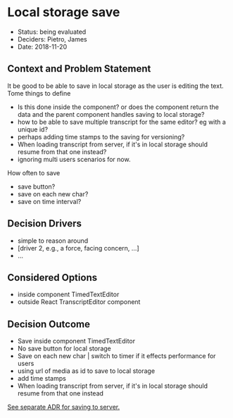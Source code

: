 # Local storage save

* Status: being evaluated <!-- optional -->
* Deciders: Pietro, James <!-- optional -->
* Date: 2018-11-20 <!-- optional -->


## Context and Problem Statement

It be good to be able to save in local storage as the user is editing the text. 
Tome things to define
- Is this done inside the component? or does the component return the data and the parent component handles saving to local storage?
- how to be able to save multiple transcript for the same editor? eg with a unique id?
- perhaps adding time stamps to the saving for versioning?
- When loading transcript from server, if it's in local storage should resume from that one instead?
- ignoring multi users scenarios for now.

How often to save
- save button?
- save on each new char?
- save on time interval?

## Decision Drivers <!-- optional -->

* simple to reason around 
* [driver 2, e.g., a force, facing concern, …]
* … <!-- numbers of drivers can vary -->

## Considered Options

* inside component TimedTextEditor
* outside React TranscriptEditor component 

## Decision Outcome

- Save inside component TimedTextEditor
- No save button for local storage
- Save on each new char | switch to timer if it effects performance for users 
- using url of media as id to save to local storage 
- add time stamps 
- When loading transcript from server, if it's in local storage should resume from that one instead


[See separate ADR for saving to server.](./2018-11-20-save-to-server.md)